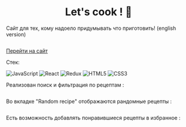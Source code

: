 <h1 align="center">Let's cook ! 🍳</h1>

Сайт для тех, кому надоело придумывать что приготовить! (english version)

<div align="center"><img src="https://github.com/aRusakova/let-s-cook/blob/master/public/img/Снимок%20экрана%202022-06-12%20в%2018.43.07.png" alt=""></div>

[Перейти на сайт](https://mighty-thicket-89254.herokuapp.com)

Стек:

![JavaScript](https://img.shields.io/badge/javascript-%23323330.svg?style=for-the-badge&logo=javascript&logoColor=%23F7DF1E)
![React](https://img.shields.io/badge/react-%2320232a.svg?style=for-the-badge&logo=react&logoColor=%2361DAFB)
![Redux](https://img.shields.io/badge/redux-%23593d88.svg?style=for-the-badge&logo=redux&logoColor=white)
![HTML5](https://img.shields.io/badge/html5-%23E34F26.svg?style=for-the-badge&logo=html5&logoColor=white)
![CSS3](https://img.shields.io/badge/css3-%231572B6.svg?style=for-the-badge&logo=css3&logoColor=white)

Реализован поиск и фильтрация по рецептам :

<img src="https://github.com/aRusakova/let-s-cook/blob/master/public/img/Снимок%20экрана%202022-06-12%20в%2018.45.06.png" alt="">

Во вкладке "Random recipe" отображаются рандомные рецепты :

<img src="https://github.com/aRusakova/let-s-cook/blob/master/public/img/Снимок%20экрана%202022-06-12%20в%2018.46.06.png" alt="">
 
Есть возможность добавлять понравившиеся рецепты в избранное :

<img src="https://github.com/aRusakova/let-s-cook/blob/master/public/img/Снимок%20экрана%202022-06-12%20в%2018.47.04.png" alt="">


